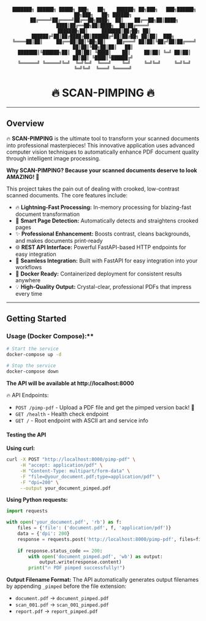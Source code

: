 <div id="top" align="center">

```
 ███████╗ ██████╗ █████╗ ███╗   ██╗    ██████╗ ██╗███╗   ███╗██████╗ ██╗███╗   ██╗ ██████╗
 ██╔════╝██╔════╝██╔══██╗████╗  ██║    ██╔══██╗██║████╗ ████║██╔══██╗██║████╗  ██║██╔════╝
 ███████╗██║     ███████║██╔██╗ ██║    ██████╔╝██║██╔████╔██║██████╔╝██║██╔██╗ ██║██║  ███╗
 ╚════██║██║     ██╔══██║██║╚██╗██║    ██╔═══╝ ██║██║╚██╔╝██║██╔═══╝ ██║██║╚██╗██║██║   ██║
 ███████║╚██████╗██║  ██║██║ ╚████║    ██║     ██║██║ ╚═╝ ██║██║     ██║██║ ╚████║╚██████╔╝
 ╚══════╝ ╚═════╝╚═╝  ╚═╝╚═╝  ╚═══╝    ╚═╝     ╚═╝╚═╝     ╚═╝╚═╝     ╚═╝╚═╝  ╚═══╝ ╚═════╝
```

# 🔥 SCAN-PIMPING 🔥


</div>

---

## Overview

🔥 **SCAN-PIMPING** is the ultimate tool to transform your scanned documents into professional masterpieces! This innovative application uses advanced computer vision techniques to automatically enhance PDF document quality through intelligent image processing.

**Why SCAN-PIMPING? Because your scanned documents deserve to look AMAZING! 🚀**

This project takes the pain out of dealing with crooked, low-contrast scanned documents. The core features include:

-   🔥 **Lightning-Fast Processing:** In-memory processing for blazing-fast document transformation
-   🎯 **Smart Page Detection:** Automatically detects and straightens crooked pages
-   ✨ **Professional Enhancement:** Boosts contrast, cleans backgrounds, and makes documents print-ready
-   🌐 **REST API Interface:** Powerful FastAPI-based HTTP endpoints for easy integration
-   📄 **Seamless Integration:** Built with FastAPI for easy integration into your workflows
-   🐳 **Docker Ready:** Containerized deployment for consistent results anywhere
-   💡 **High-Quality Output:** Crystal-clear, professional PDFs that impress every time

---

## Getting Started

### Usage (Docker Compose):**

```sh
# Start the service
docker-compose up -d

# Stop the service
docker-compose down
```

**The API will be available at http://localhost:8000**

🔥 API Endpoints:
- `POST /pimp-pdf` - Upload a PDF file and get the pimped version back! 🚀
- `GET /health` - Health check endpoint
- `GET /` - Root endpoint with ASCII art and service info

#### Testing the API

**Using curl:**

```sh
curl -X POST "http://localhost:8000/pimp-pdf" \
     -H "accept: application/pdf" \
     -H "Content-Type: multipart/form-data" \
     -F "file=@your_document.pdf;type=application/pdf" \
     -F "dpi=200" \
     --output your_document_pimped.pdf
```

**Using Python requests:**

```python
import requests

with open('your_document.pdf', 'rb') as f:
    files = {'file': ('document.pdf', f, 'application/pdf')}
    data = {'dpi': 200}
    response = requests.post('http://localhost:8000/pimp-pdf', files=files, data=data)
    
    if response.status_code == 200:
        with open('document_pimped.pdf', 'wb') as output:
            output.write(response.content)
        print("🔥 PDF pimped successfully!")
```

**Output Filename Format:**
The API automatically generates output filenames by appending `_pimped` before the file extension:
- `document.pdf` → `document_pimped.pdf`
- `scan_001.pdf` → `scan_001_pimped.pdf`
- `report.pdf` → `report_pimped.pdf`
